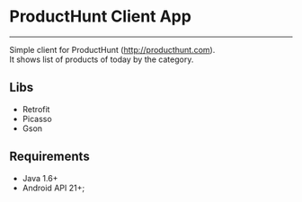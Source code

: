 # ProductHunt Client App
----------------
Simple client for ProductHunt (http://producthunt.com).
<br>
It shows list of products of today by the category.            

## Libs                             
- Retrofit
- Picasso
- Gson

## Requirements
- Java 1.6+
- Android API 21+;


